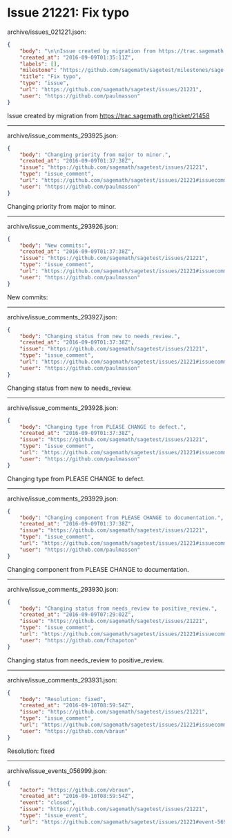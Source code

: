 # Issue 21221: Fix typo

archive/issues_021221.json:
```json
{
    "body": "\n\nIssue created by migration from https://trac.sagemath.org/ticket/21458\n\n",
    "created_at": "2016-09-09T01:35:11Z",
    "labels": [],
    "milestone": "https://github.com/sagemath/sagetest/milestones/sage-7.4",
    "title": "Fix typo",
    "type": "issue",
    "url": "https://github.com/sagemath/sagetest/issues/21221",
    "user": "https://github.com/paulmasson"
}
```


Issue created by migration from https://trac.sagemath.org/ticket/21458





---

archive/issue_comments_293925.json:
```json
{
    "body": "Changing priority from major to minor.",
    "created_at": "2016-09-09T01:37:38Z",
    "issue": "https://github.com/sagemath/sagetest/issues/21221",
    "type": "issue_comment",
    "url": "https://github.com/sagemath/sagetest/issues/21221#issuecomment-293925",
    "user": "https://github.com/paulmasson"
}
```

Changing priority from major to minor.



---

archive/issue_comments_293926.json:
```json
{
    "body": "New commits:",
    "created_at": "2016-09-09T01:37:38Z",
    "issue": "https://github.com/sagemath/sagetest/issues/21221",
    "type": "issue_comment",
    "url": "https://github.com/sagemath/sagetest/issues/21221#issuecomment-293926",
    "user": "https://github.com/paulmasson"
}
```

New commits:



---

archive/issue_comments_293927.json:
```json
{
    "body": "Changing status from new to needs_review.",
    "created_at": "2016-09-09T01:37:38Z",
    "issue": "https://github.com/sagemath/sagetest/issues/21221",
    "type": "issue_comment",
    "url": "https://github.com/sagemath/sagetest/issues/21221#issuecomment-293927",
    "user": "https://github.com/paulmasson"
}
```

Changing status from new to needs_review.



---

archive/issue_comments_293928.json:
```json
{
    "body": "Changing type from PLEASE CHANGE to defect.",
    "created_at": "2016-09-09T01:37:38Z",
    "issue": "https://github.com/sagemath/sagetest/issues/21221",
    "type": "issue_comment",
    "url": "https://github.com/sagemath/sagetest/issues/21221#issuecomment-293928",
    "user": "https://github.com/paulmasson"
}
```

Changing type from PLEASE CHANGE to defect.



---

archive/issue_comments_293929.json:
```json
{
    "body": "Changing component from PLEASE CHANGE to documentation.",
    "created_at": "2016-09-09T01:37:38Z",
    "issue": "https://github.com/sagemath/sagetest/issues/21221",
    "type": "issue_comment",
    "url": "https://github.com/sagemath/sagetest/issues/21221#issuecomment-293929",
    "user": "https://github.com/paulmasson"
}
```

Changing component from PLEASE CHANGE to documentation.



---

archive/issue_comments_293930.json:
```json
{
    "body": "Changing status from needs_review to positive_review.",
    "created_at": "2016-09-09T07:29:02Z",
    "issue": "https://github.com/sagemath/sagetest/issues/21221",
    "type": "issue_comment",
    "url": "https://github.com/sagemath/sagetest/issues/21221#issuecomment-293930",
    "user": "https://github.com/fchapoton"
}
```

Changing status from needs_review to positive_review.



---

archive/issue_comments_293931.json:
```json
{
    "body": "Resolution: fixed",
    "created_at": "2016-09-10T08:59:54Z",
    "issue": "https://github.com/sagemath/sagetest/issues/21221",
    "type": "issue_comment",
    "url": "https://github.com/sagemath/sagetest/issues/21221#issuecomment-293931",
    "user": "https://github.com/vbraun"
}
```

Resolution: fixed



---

archive/issue_events_056999.json:
```json
{
    "actor": "https://github.com/vbraun",
    "created_at": "2016-09-10T08:59:54Z",
    "event": "closed",
    "issue": "https://github.com/sagemath/sagetest/issues/21221",
    "type": "issue_event",
    "url": "https://github.com/sagemath/sagetest/issues/21221#event-56999"
}
```
